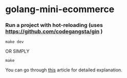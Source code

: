 # golang-mini-ecommerce

### Run a project with hot-reloading (uses https://github.com/codegangsta/gin )

    make dev
    
OR SIMPLY

    make

You can go through [this](https://medium.com/wesionary-team/building-mini-e-commerce-in-golang-5de25bb45a9d) article for detailed explanation.
